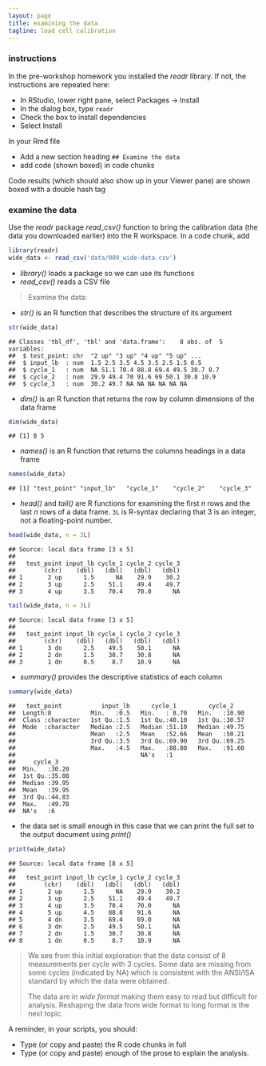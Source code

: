 ```yaml
---
layout: page
title: examining the data 
tagline: load cell calibration 
---
```




### instructions

In the pre-workshop homework you installed the *readr* library. If not, the instructions are repeated here: 

- In RStudio, lower right pane, select Packages -> Install 
- In the dialog box, type `readr` 
- Check the box to install dependencies 
- Select Install 

In your Rmd file 

- Add a new section heading `## Examine the data` 
- add code (shown boxed) in code chunks 

Code results (which should also show up in your Viewer pane) are shown boxed with a double hash tag 


### examine the data 

Use the *readr* package *read_csv()* function to bring the calibration data (the data you downloaded earlier) into the R workspace. In a code chunk, add 


```r
library(readr)
wide_data <- read_csv('data/009_wide-data.csv')
```


- *library()* loads a package so we can use its functions 
- *read_csv()* reads a CSV file 

> Examine the data: 

- *str()* is an R function that describes the structure of its argument


```r
str(wide_data)
```

```
## Classes 'tbl_df', 'tbl' and 'data.frame':	8 obs. of  5 variables:
##  $ test_point: chr  "2 up" "3 up" "4 up" "5 up" ...
##  $ input_lb  : num  1.5 2.5 3.5 4.5 3.5 2.5 1.5 0.5
##  $ cycle_1   : num  NA 51.1 70.4 88.8 69.4 49.5 30.7 8.7
##  $ cycle_2   : num  29.9 49.4 70 91.6 69 50.1 30.8 10.9
##  $ cycle_3   : num  30.2 49.7 NA NA NA NA NA NA
```

- *dim()* is an R function that returns the row by column dimensions of the data frame


```r
dim(wide_data)
```

```
## [1] 8 5
```

- *names()* is an R function that returns the columns headings in a data frame


```r
names(wide_data)
```

```
## [1] "test_point" "input_lb"   "cycle_1"    "cycle_2"    "cycle_3"
```

- *head()* and *tail()* are R functions for examining the first *n* rows and the last *n* rows of a data frame. `3L` is R-syntax declaring that 3 is an integer, not a floating-point number.


```r
head(wide_data, n = 3L)
```

```
## Source: local data frame [3 x 5]
## 
##   test_point input_lb cycle_1 cycle_2 cycle_3
##        (chr)    (dbl)   (dbl)   (dbl)   (dbl)
## 1       2 up      1.5      NA    29.9    30.2
## 2       3 up      2.5    51.1    49.4    49.7
## 3       4 up      3.5    70.4    70.0      NA
```

```r
tail(wide_data, n = 3L)
```

```
## Source: local data frame [3 x 5]
## 
##   test_point input_lb cycle_1 cycle_2 cycle_3
##        (chr)    (dbl)   (dbl)   (dbl)   (dbl)
## 1       3 dn      2.5    49.5    50.1      NA
## 2       2 dn      1.5    30.7    30.8      NA
## 3       1 dn      0.5     8.7    10.9      NA
```

- *summary()* provides the descriptive statistics of each column 


```r
summary(wide_data)
```

```
##   test_point           input_lb      cycle_1         cycle_2     
##  Length:8           Min.   :0.5   Min.   : 8.70   Min.   :10.90  
##  Class :character   1st Qu.:1.5   1st Qu.:40.10   1st Qu.:30.57  
##  Mode  :character   Median :2.5   Median :51.10   Median :49.75  
##                     Mean   :2.5   Mean   :52.66   Mean   :50.21  
##                     3rd Qu.:3.5   3rd Qu.:69.90   3rd Qu.:69.25  
##                     Max.   :4.5   Max.   :88.80   Max.   :91.60  
##                                   NA's   :1                      
##     cycle_3     
##  Min.   :30.20  
##  1st Qu.:35.08  
##  Median :39.95  
##  Mean   :39.95  
##  3rd Qu.:44.83  
##  Max.   :49.70  
##  NA's   :6
```

- the data set is small enough in this case that we can print the full set to the output document using *print()*  


```r
print(wide_data)
```

```
## Source: local data frame [8 x 5]
## 
##   test_point input_lb cycle_1 cycle_2 cycle_3
##        (chr)    (dbl)   (dbl)   (dbl)   (dbl)
## 1       2 up      1.5      NA    29.9    30.2
## 2       3 up      2.5    51.1    49.4    49.7
## 3       4 up      3.5    70.4    70.0      NA
## 4       5 up      4.5    88.8    91.6      NA
## 5       4 dn      3.5    69.4    69.0      NA
## 6       3 dn      2.5    49.5    50.1      NA
## 7       2 dn      1.5    30.7    30.8      NA
## 8       1 dn      0.5     8.7    10.9      NA
```

> We see from this initial exploration that the data consist of 8 measurements per cycle with 3 cycles. Some data are missing from some cycles (indicated by NA)  which is consistent with the ANSI/ISA standard by which the data were obtained.
> 
> The data are in *wide format* making them easy to read but difficult for analysis. Reshaping the data from wide format to long format is the next topic.

A reminder, in your scripts, you should: 

- Type (or copy and paste) the R code chunks in full
- Type (or copy and paste) enough of the prose to explain the analysis.
